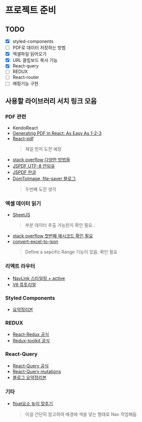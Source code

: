 # 프로젝트 준비

## TODO

- [x] styled-components
- [ ] PDF로 데이터 저장하는 방법
- [x] 엑셀파일 읽어오기
- [x] URL 클립보드 복사 기능
- [x] React-query
- [ ] REDUX
- [ ] React-router
- [ ] 매핑기능 구현

## 사용할 라이브러리 서치 링크 모음

### PDF 관련

- KendoReact
- [Generating PDF in React: As Easy As 1-2-3](https://www.telerik.com/blogs/generating-pdf-react-easy-as-1-2-3?kw=&cpn=15428364719&gclsrc=aw.ds&&utm_source=google&utm_medium=cpc&utm_campaign=kendo-ui-react-trial-search-bms-APJ&ad_group=DSA+Ad+Group&utm_term=DYNAMIC+SEARCH+ADS&ad_copy=&ad_type=DSA&ad_size=&ad_placement=&gclid=CjwKCAiAlfqOBhAeEiwAYi43FwkORXAIhlqUOR60xqSumx3rCJQfLSmnEFGtEezZj6YkItI9eK28DRoCAaEQAvD_BwE)
- [React-pdf](https://react-pdf.org/)
  > 제일 먼저 도전 예정
- [stack overflow 다양한 방법들](https://stackoverflow.com/questions/44989119/generating-a-pdf-file-from-react-components)
- [JSPDF UTF-8 안되유](https://stackify.dev/464111-how-to-enable-utf-8-in-jspdf-library)
- [JSPDF 한글](https://lts0606.tistory.com/421)
- [DomToImage, file-saver 블로그](https://onlydev.tistory.com/75)
  > 두번째 도전 생각

### 엑셀 데이터 읽기

- [SheetJS](https://github.com/sheetjs/sheetjs)
  > 부분 데이터 추출 가능한지 확인 필요..
- [stack overflow 첫번째 예시코드 확인 필요](https://stackoverflow.com/questions/30383525/defining-a-js-xlsx-cell-range)
- [convert-excel-to-json](https://www.npmjs.com/package/convert-excel-to-json)
  > Define a sepcific Range 기능이 있음. 확인 필요

### 리엑트 라우터

- [NavLink 스타일링 + active](https://yumyumlog.tistory.com/247)
- [V6 튜토리얼](https://velog.io/@velopert/react-router-v6-tutorial)

### Styled Components

- [요약정리본](https://dkje.github.io/2020/10/13/StyledComponents/)

### REDUX

- [React-Redux 공식](https://react-redux.js.org/introduction/getting-started)
- [Redux-toolkit 공식](https://redux-toolkit.js.org/introduction/getting-started)

### React-Query

- [React-Query 공식](https://react-query.tanstack.com/overview)
- [React-Query mutations](https://react-query.tanstack.com/guides/mutations)
- [블로그 요약정리본](https://maxkim-j.github.io/posts/react-query-preview)

### 기타

- [float요소 높이 맞추기](https://medium.com/@chazwize/html-css-%EA%B0%80%EB%B3%80%EC%A0%81%EC%9D%B8-%EB%86%92%EC%9D%B4%EC%9D%98-2%EA%B0%9C%EC%9D%98-float-%EC%9A%94%EC%86%8C-%EB%86%92%EC%9D%B4-%EB%A7%9E%EC%B6%94%EA%B8%B0-552748d38ae1)

  > 이걸 간단히 참고하여 배경에 색을 넣는 형태로 Nav 작업해둠
